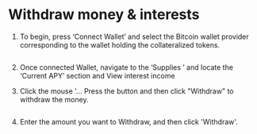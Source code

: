 # Withdraw money & interests



1.  To begin, press ‘Connect Wallet’ and select the Bitcoin wallet provider corresponding to the wallet holding the collateralized tokens.

    <figure><img src="https://lh7-rt.googleusercontent.com/docsz/AD_4nXc6njEjJ6lDYvX7MCClO8ksRoe843hVzo-QgQdzzgSXNG9hlBEtcz8WkAJRoxsC5WDbiA3CH5LAZNBhQ2aKAkA-pP1iY1oG-WdOq0fJGZlAGCV2aWhVbxcM3TzLWBXyxfNh3OSWDw?key=vjAZfWTXVqj9izG7poAG4XjP" alt=""><figcaption></figcaption></figure>
2. Once connected Wallet, navigate to the ‘Supplies ’ and locate the ‘Current APY’ section and View interest income
3.  Click the mouse '... Press the button and then click "Withdraw" to withdraw the money.

    <figure><img src="https://lh7-rt.googleusercontent.com/docsz/AD_4nXcPPjeNcJUU5_DJnAVWZTgcczzALfqam6cmrsDCvA1BWd0v-wwPDtB4SNAvgyUoqGy2kqVby0fRnWtGfhZMoA6a5K-cIMib3Fdv0lHhaDIx5Y9IueVEBUdKFYioNacNa-hw7NQFTg?key=vjAZfWTXVqj9izG7poAG4XjP" alt=""><figcaption></figcaption></figure>
4.  Enter the amount you want to Withdraw, and then click 'Withdraw'.

    <figure><img src="https://lh7-rt.googleusercontent.com/docsz/AD_4nXe7dm4qZqrwAt7-EkBYDklRiocHsR3n0LOpjWYMykR3YLX4VwVv3acNwTqBSmudavNS69H37EyxnUCQ8aO1pzLo8-MPrAoOQVfEGuweRe460BujCts9eB8jXWJlc5qCnRMelUff?key=vjAZfWTXVqj9izG7poAG4XjP" alt=""><figcaption></figcaption></figure>

